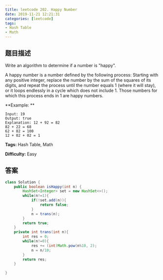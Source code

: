 ```yaml
---
title: leetcode 202. Happy Number
date: 2019-11-21 12:21:31
categories: [leetcode]
tags:
- Hash Table
- Math
---
```

## 题目描述
Write an algorithm to determine if a number is "happy".

A happy number is a number defined by the following process: Starting with any
positive integer, replace the number by the sum of the squares of its digits,
and repeat the process until the number equals 1 (where it will stay), or it
loops endlessly in a cycle which does not include 1. Those numbers for which
this process ends in 1 are happy numbers.

**Example:  **
        
    Input: 19
    Output: true
    Explanation: 12 + 92 = 82
    82 + 22 = 68
    62 + 82 = 100
    12 + 02 + 02 = 1
    


**Tags:** Hash Table, Math

**Difficulty:** Easy
## 答案
<!--more-->
```java
class Solution {
    public boolean isHappy(int n) {
        HashSet<Integer> set = new HashSet<>();
        while(n!=1){
            if(!set.add(n)){
                return false;
            }
            n = trans(n);
        }
        return true;
    }
    private int trans(int n){
        int res = 0;
        while(n!=0){
            res += (int)Math.pow(n%10, 2);
            n = n/10;
        }
        return res;
    }
    
}
```